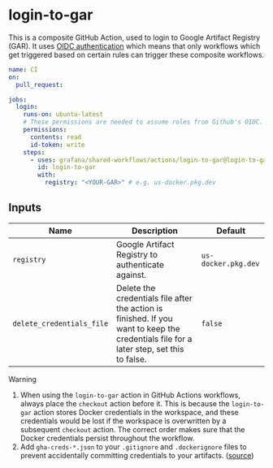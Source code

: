 # login-to-gar

This is a composite GitHub Action, used to login to Google Artifact Registry (GAR).
It uses [OIDC authentication](https://docs.github.com/en/actions/deployment/security-hardening-your-deployments/about-security-hardening-with-openid-connect)
which means that only workflows which get triggered based on certain rules can trigger these composite workflows.

<!-- x-release-please-start-version -->

```yaml
name: CI
on:
  pull_request:

jobs:
  login:
    runs-on: ubuntu-latest
    # These permissions are needed to assume roles from Github's OIDC.
    permissions:
      contents: read
      id-token: write
    steps:
      - uses: grafana/shared-workflows/actions/login-to-gar@login-to-gar/v0.4.3
        id: login-to-gar
        with:
          registry: "<YOUR-GAR>" # e.g. us-docker.pkg.dev
```

<!-- x-release-please-end-version -->

## Inputs

| Name                      | Description                                                                                                                             | Default             |
| ------------------------- | --------------------------------------------------------------------------------------------------------------------------------------- | ------------------- |
| `registry`                | Google Artifact Registry to authenticate against.                                                                                       | `us-docker.pkg.dev` |
| `delete_credentials_file` | Delete the credentials file after the action is finished. If you want to keep the credentials file for a later step, set this to false. | `false`             |

> [!WARNING]
>
> 1. When using the `login-to-gar` action in GitHub Actions workflows, always place the `checkout` action before it. This is because the `login-to-gar` action stores Docker credentials in the workspace, and these credentials would be lost if the workspace is overwritten by a subsequent `checkout` action. The correct order makes sure that the Docker credentials persist throughout the workflow.
> 2. Add `gha-creds-*.json` to your `.gitignore` and `.dockerignore` files to prevent accidentally committing credentials to your artifacts. ([source](https://github.com/google-github-actions/auth/blob/0920706a19e9d22c3d0da43d1db5939c6ad837a8/README.md#prerequisites))
